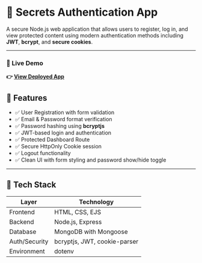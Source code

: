 # 🔐 Secrets Authentication App

A secure Node.js web application that allows users to register, log in, and view protected content using modern authentication methods including **JWT**, **bcrypt**, and **secure cookies**.

---

### 🔗 Live Demo  
**👉 [View Deployed App](https://secret-app-0ep4.onrender.com)**

## 🚀 Features

- ✅ User Registration with form validation
- ✅ Email & Password format verification
- ✅ Password hashing using **bcryptjs**
- ✅ JWT-based login and authentication
- ✅ Protected Dashboard Route
- ✅ Secure HttpOnly Cookie session
- ✅ Logout functionality
- ✅ Clean UI with form styling and password show/hide toggle

---

## 🧱 Tech Stack

| Layer       | Technology                          |
|-------------|-------------------------------------|
| Frontend    | HTML, CSS, EJS                      |
| Backend     | Node.js, Express                    |
| Database    | MongoDB with Mongoose               |
| Auth/Security | bcryptjs, JWT, cookie-parser       |
| Environment | dotenv                              |
